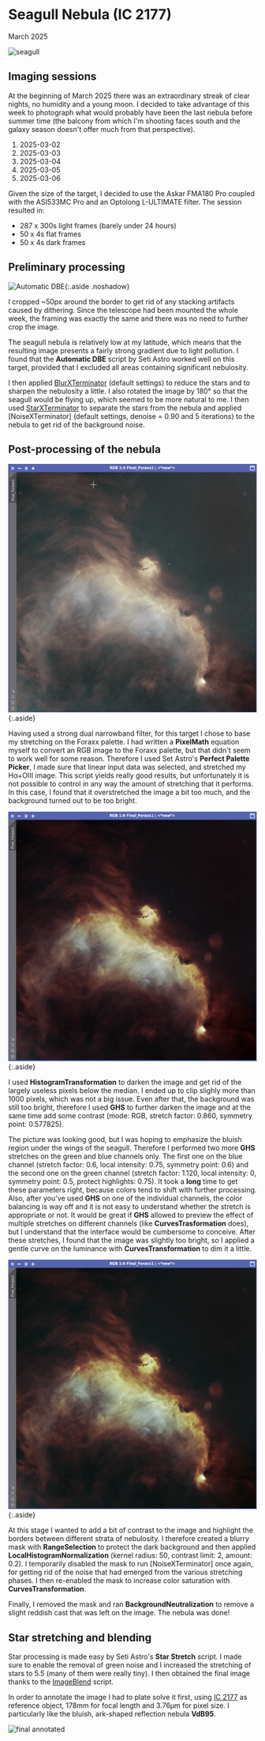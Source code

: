# Seagull Nebula (IC 2177)

March 2025

![seagull](final.png)

## Imaging sessions

At the beginning of March 2025 there was an extraordinary streak of clear
nights, no humidity and a young moon. I decided to take advantage of this week
to photograph what would probably have been the last nebula before summer time
(the balcony from which I'm shooting faces south and the galaxy season doesn't
offer much from that perspective).

1. 2025-03-02
2. 2025-03-03
3. 2025-03-04
4. 2025-03-05
5. 2025-03-06

Given the size of the target, I decided to use the Askar FMA180 Pro coupled with
the ASI533MC Pro and an Optolong L-ULTIMATE filter. The session resulted in:

* 287 x 300s light frames (barely under 24 hours)
* 50 x 4s flat frames
* 50 x 4s dark frames

## Preliminary processing

![Automatic DBE](adbe.png){:.aside .noshadow}

I cropped ~50px around the border to get rid of any stacking artifacts caused by
dithering. Since the telescope had been mounted the whole week, the framing was
exactly the same and there was no need to further crop the image.

The seagull nebula is relatively low at my latitude, which means that the
resulting image presents a fairly strong gradient due to light pollution. I
found that the **Automatic DBE** script by Seti Astro worked well on this
target, provided that I excluded all areas containing significant nebulosity.

I then applied [BlurXTerminator] (default settings) to reduce the stars and to
sharpen the nebulosity a little. I also rotated the image by 180° so that the
seagull would be flying up, which seemed to be more natural to me. I then used
[StarXTerminator] to separate the stars from the nebula and applied
[NoiseXTerminator] (default settings, denoise = 0.90 and 5 iterations) to the
nebula to get rid of the background noise.

## Post-processing of the nebula

![Foraxx palette](foraxx.png){:.aside}

Having used a strong dual narrowband filter, for this target I chose to base my
stretching on the Foraxx palette. I had written a **PixelMath** equation myself
to convert an RGB image to the Foraxx palette, but that didn't seem to work well
for some reason. Therefore I used Set Astro's **Perfect Palette Picker**, I made
sure that linear input data was selected, and stretched my Hα+OIII image. This
script yields really good results, but unfortunately it is not possible to
control in any way the amount of stretching that it performs. In this case, I
found that it overstretched the image a bit too much, and the background turned
out to be too bright.

![stretching](stretching.png){:.aside}

I used **HistogramTransformation** to darken the image and get rid of the
largely useless pixels below the median. I ended up to clip slighly more than
1000 pixels, which was not a big issue. Even after that, the background was
still too bright, therefore I used **GHS** to further darken the image and at
the same time add some contrast (mode: RGB, stretch factor: 0.860, symmetry
point: 0.577825).

The picture was looking good, but I was hoping to emphasize the bluish region
under the wings of the seagull. Therefore I performed two more **GHS** stretches
on the green and blue channels only. The first one on the blue channel (stretch
factor: 0.6, local intensity: 0.75, symmetry point: 0.6) and the second one on
the green channel (stretch factor: 1.120, local intensity: 0, symmetry point:
0.5, protect highlights: 0.75). It took a **long** time to get these parameters
right, because colors tend to shift with further processing. Also, after you've
used **GHS** on one of the individual channels, the color balancing is way off
and it is not easy to understand whether the stretch is appropriate or not. It
would be great if **GHS** allowed to preview the effect of multiple stretches on
different channels (like **CurvesTrasformation** does), but I understand that
the interface would be cumbersome to conceive. After these stretches, I found
that the image was slightly too bright, so I applied a gentle curve on the
luminance with **CurvesTransformation** to dim it a little.

![saturation](saturation.png){:.aside}

At this stage I wanted to add a bit of contrast to the image and highlight the
borders between different strata of nebulosity. I therefore created a blurry
mask with **RangeSelection** to protect the dark background and then applied
**LocalHistogramNormalization** (kernel radius: 50, contrast limit: 2, amount:
0.2). I temporarily disabled the mask to run [NoiseXTerminator] once again, for
getting rid of the noise that had emerged from the various stretching phases. I
then re-enabled the mask to increase color saturation with
**CurvesTransformation**.

Finally, I removed the mask and ran **BackgroundNeutralization** to remove a
slight reddish cast that was left on the image. The nebula was done!

## Star stretching and blending

Star processing is made easy by Seti Astro's **Star Stretch** script. I made
sure to enable the removal of green noise and I increased the stretching of
stars to 5.5 (many of them were really tiny). I then obtained the final image
thanks to the [ImageBlend] script.

In order to annotate the image I had to plate solve it first, using [IC
2177](https://en.wikipedia.org/wiki/IC_2177) as reference object, 178mm for
focal length and 3.76μm for pixel size. I particularly like the bluish,
ark-shaped reflection nebula **VdB95**.

![final annotated](final_annotated.png)

[BlurXTerminator]: https://www.rc-astro.com/software/bxt/
[StarXTerminator]: https://www.rc-astro.com/software/sxt/
[ImageBlend]: https://cosmicphotons.com/scripts/
